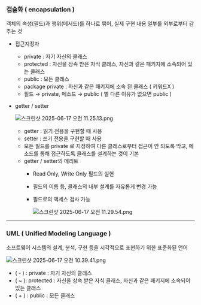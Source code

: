 ### 캡슐화  ( encapsulation )

객체의 속성(필드)과 행위(메서드)를 하나로 묶어, 실제 구현 내용 일부를 외부로부터 감추는 것

- 접근지정자
    - private : 자기 자신의 클래스
    - protected : 자신을 상속 받은 자식 클래스, 자신과 같은 패키지에 소속되어 있는 클래스
    - public : 모든 클래스
    - package private : 자신과 같은 패키지에 소속 된 클래스 ( 키워드X )
    - 필드 → private, 메소드 → public ( 별 다른 이유가 없으면 public )
- getter / setter

  ![스크린샷 2025-06-17 오전 11.25.13.png](attachment:bc55a471-e2a9-47ba-851c-07533a8d2ec7:스크린샷_2025-06-17_오전_11.25.13.png)

    - getter : 읽기 전용을 구현할 때 사용
    - setter : 쓰기 전용을 구현할 때 사용
    - 모든 필드를 private 로 지정하여 다른 클래스로부터 접근이 안 되도록 막고, 메소드를 통해 접근하도록 클래스를 설계하는 것이 기본
    - getter / setter의 메리트
        - Read Only, Write Only 필드의 실현
        - 필드의 이름 등, 클래스의 내부 설계를 자유롭게 변경 가능
        - 필드로의 액세스 검사 가능

          ![스크린샷 2025-06-17 오전 11.29.54.png](attachment:51842f92-2783-4a8f-835e-3cd1174556c2:스크린샷_2025-06-17_오전_11.29.54.png)

---

### UML ( Unified Modeling Language )

소프트웨어 시스템의 설계, 분석, 구현 등을 시각적으로 표현하기 위한 표준화된 언어

![스크린샷 2025-06-17 오전 10.39.41.png](attachment:fc11000f-4718-4e54-bc24-b600f483b7db:스크린샷_2025-06-17_오전_10.39.41.png)

- ( - ) : private : 자기 자신의 클래스
- ( ~ ): protected : 자신을 상속 받은 자식 클래스, 자신과 같은 패키지에 소속되어 있는 클래스
- ( + ) : public : 모든 클래스